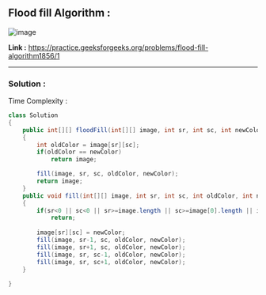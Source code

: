## Flood fill Algorithm :

![image](https://user-images.githubusercontent.com/23376002/205427802-9381fa57-d392-4efd-9b82-e27dd0ef87b3.png)


**Link :** https://practice.geeksforgeeks.org/problems/flood-fill-algorithm1856/1


------------------------------------------------------------------------------------------------------------------------------------------------------


### Solution :

Time Complexity :


```java
class Solution
{
    public int[][] floodFill(int[][] image, int sr, int sc, int newColor)
    {
        int oldColor = image[sr][sc];
        if(oldColor == newColor)
            return image;

        fill(image, sr, sc, oldColor, newColor);
        return image; 
    }
    public void fill(int[][] image, int sr, int sc, int oldColor, int newColor)
    {
        if(sr<0 || sc<0 || sr>=image.length || sc>=image[0].length || image[sr][sc]!=oldColor)
            return;
        
        image[sr][sc] = newColor;
        fill(image, sr-1, sc, oldColor, newColor);
        fill(image, sr+1, sc, oldColor, newColor);
        fill(image, sr, sc-1, oldColor, newColor);
        fill(image, sr, sc+1, oldColor, newColor);
    }
    
}

```
